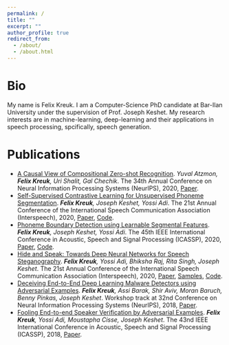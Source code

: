 ```yaml
---
permalink: /
title: ""
excerpt: ""
author_profile: true
redirect_from: 
  - /about/
  - /about.html
---
```


Bio
====
My name is Felix Kreuk. I am a Computer-Science PhD candidate at Bar-Ilan University
under the supervision of Prof. Joseph Keshet. My research interests are in
machine-learning, deep-learning and their applications in speech processing, spcifically, speech generation.

Publications
====
- [A Causal View of Compositional Zero-shot Recognition](https://arxiv.org/pdf/2006.14610). _Yuval Atzmon, **Felix Kreuk**, Uri Shalit, Gal Chechik_. The 34th Annual Conference on Neural Information Processing Systems (NeurIPS), 2020, [Paper](https://arxiv.org/pdf/2006.14610).
- [Self-Supervised Contrastive Learning for Unsupervised Phoneme Segmentation](https://arxiv.org/pdf/2007.13465.pdf). _**Felix Kreuk**, Joseph Keshet, Yossi Adi_. The 21st Annual Conference of the International Speech Communication Association (Interspeech), 2020, [Paper](https://arxiv.org/pdf/2007.13465.pdf), [Code](https://github.com/felixkreuk/UnsupSeg).
- [Phoneme Boundary Detection using Learnable Segmental Features](https://arxiv.org/pdf/2002.04992.pdf). _**Felix Kreuk**, Joseph Keshet, Yossi Adi_. The 45th IEEE International Conference in Acoustic, Speech and Signal Processing (ICASSP), 2020, [Paper](https://arxiv.org/pdf/2002.04992.pdf), [Code](https://github.com/felixkreuk/SegFeat).
- [Hide and Speak: Towards Deep Neural Networks for Speech Steganography](https://arxiv.org/pdf/1902.03083.pdf). _**Felix Kreuk**, Yossi Adi, Bhiksha Raj, Rita Singh, Joseph Keshet_. The 21st Annual Conference of the International Speech Communication Association (Interspeech), 2020, [Paper](https://arxiv.org/pdf/1902.03083.pdf), [Samples](file:///Users/felixkreuk/Workspace/code/_felixkreuk.github.io/steganography/output.html), [Code](https://github.com/felixkreuk/HideAndSpeak).
- [Deceiving End-to-End Deep Learning Malware Detectors using Adversarial Examples](https://arxiv.org/pdf/1802.04528.pdf). _**Felix Kreuk**, Assi Barak, Shir Aviv, Moran Baruch, Benny Pinkas, Joseph Keshet_. Workshop track at 32nd Conference on Neural Information Processing Systems (NeurIPS), 2018, [Paper](https://arxiv.org/pdf/1802.04528.pdf).
- [Fooling End-to-end Speaker Verification by Adversarial Examples](https://arxiv.org/pdf/1801.03339.pdf). _**Felix Kreuk**, Yossi Adi, Moustapha Cisse, Joseph Keshet_. The 43nd IEEE International Conference in Acoustic, Speech and Signal Processing (ICASSP), 2018, [Paper](https://arxiv.org/pdf/1801.03339.pdf).
